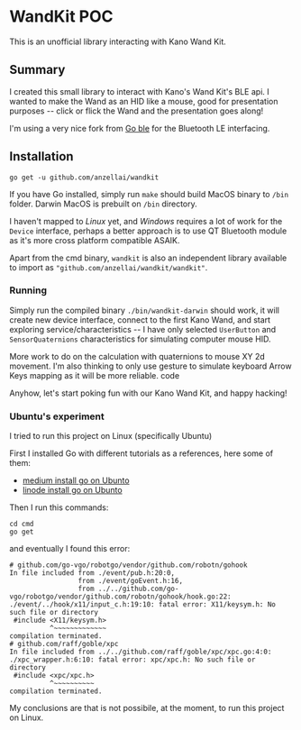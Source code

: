 # WandKit POC

This is an unofficial library interacting with Kano Wand Kit.

## Summary

I created this small library to interact with Kano's Wand Kit's BLE api.
I wanted to make the Wand as an HID like a mouse, good for presentation purposes -- click or flick the Wand and the presentation goes along!

I'm using a very nice fork from [Go ble](https://github.com/go-ble/ble) for the Bluetooth LE interfacing.

## Installation

`go get -u github.com/anzellai/wandkit`

If you have Go installed, simply run `make` should build MacOS binary to `/bin` folder.
Darwin MacOS is prebuilt on `/bin` directory.

I haven't mapped to *Linux* yet, and *Windows* requires a lot of work for the `Device` interface, perhaps a better approach is to use QT Bluetooth module as it's more cross platform compatible ASAIK.

Apart from the cmd binary, `wandkit` is also an independent library available to import as `"github.com/anzellai/wandkit/wandkit"`.


### Running

Simply run the compiled binary `./bin/wandkit-darwin` should work, it will create new device interface, connect to the first Kano Wand, and start exploring service/characteristics -- I have only selected `UserButton` and `SensorQuaternions` characteristics for simulating computer mouse HID.

More work to do on the calculation with quaternions to mouse XY 2d movement. I'm also thinking to only use gesture to simulate keyboard Arrow Keys mapping as it will be more reliable.
code

Anyhow, let's start poking fun with our Kano Wand Kit, and happy hacking!

### Ubuntu's experiment
I tried to run this project on Linux (specifically Ubuntu)

First I installed Go with different tutorials as a references, here some of them:

* [medium install go on Ubunto](https://medium.com/@patdhlk/how-to-install-go-1-9-1-on-ubuntu-16-04-ee64c073cd79)
* [linode install go on Ubunto](https://www.linode.com/docs/development/go/install-go-on-ubuntu/)

Then I run this commands:
```
cd cmd
go get
```
and eventually I found this error:

```
# github.com/go-vgo/robotgo/vendor/github.com/robotn/gohook
In file included from ./event/pub.h:20:0,
                 from ./event/goEvent.h:16,
                 from ../../github.com/go-vgo/robotgo/vendor/github.com/robotn/gohook/hook.go:22:
./event/../hook/x11/input_c.h:19:10: fatal error: X11/keysym.h: No such file or directory
 #include <X11/keysym.h>
          ^~~~~~~~~~~~~~
compilation terminated.
# github.com/raff/goble/xpc
In file included from ../../github.com/raff/goble/xpc/xpc.go:4:0:
./xpc_wrapper.h:6:10: fatal error: xpc/xpc.h: No such file or directory
 #include <xpc/xpc.h>
          ^~~~~~~~~~~
compilation terminated.

```
My conclusions are that is not possibile, at the moment, to run this project on Linux.